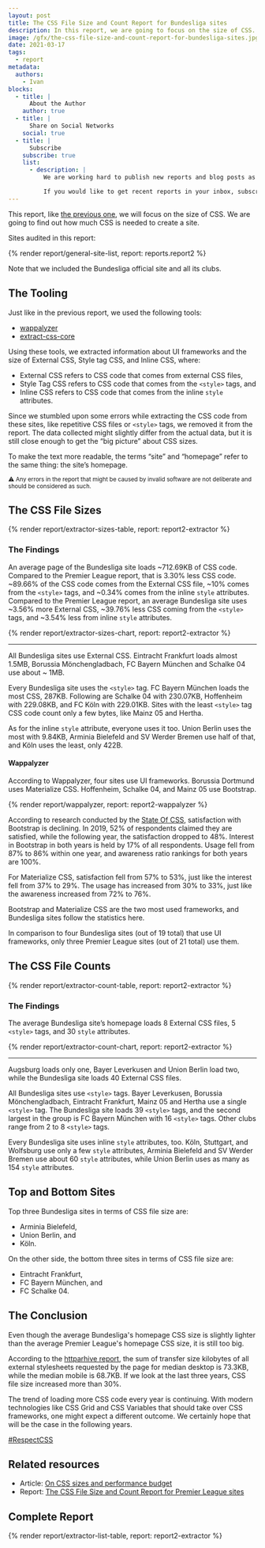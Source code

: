 ```yaml
---
layout: post
title: The CSS File Size and Count Report for Bundesliga sites
description: In this report, we are going to focus on the size of CSS. The aim of the report is to understand how much CSS code is needed to build a site.
image: /gfx/the-css-file-size-and-count-report-for-bundesliga-sites.jpg
date: 2021-03-17
tags:
  - report
metadata:
  authors:
    - Ivan
blocks:
  - title: |
      About the Author
    author: true
  - title: |
      Share on Social Networks
    social: true
  - title: |
      Subscribe
    subscribe: true
    list:
      - description: |
          We are working hard to publish new reports and blog posts as soon as possible.

          If you would like to get recent reports in your inbox, subscribe here!
---
```


This report, like [the previous one](/reports/premier-league-2021-02/), we will focus on the size of CSS. We are going to find out how much CSS is needed to create a site.

Sites audited in this report:

{% render report/general-site-list, report: reports.report2 %}

Note that we included the Bundesliga official site and all its clubs.

## The Tooling

Just like in the previous report, we used the following tools:

- [wappalyzer](https://github.com/aliasio/wappalyzer)
- [extract-css-core](https://github.com/projectwallace/extract-css-core)

Using these tools, we extracted information about UI frameworks and the size of External CSS, Style tag CSS, and Inline CSS, where:

- External CSS refers to CSS code that comes from external CSS files,
- Style Tag CSS refers to CSS code that comes from the `<style>` tags, and
- Inline CSS refers to CSS code that comes from the inline `style` attributes.

Since we stumbled upon some errors while extracting the CSS code from these sites, like repetitive CSS files or `<style>` tags, we removed it from the report. The data collected might slightly differ from the actual data, but it is still close enough to get the “big picture” about CSS sizes.

To make the text more readable, the terms “site” and “homepage” refer to the same thing: the site’s homepage.

<small>⚠️ Any errors in the report that might be caused by invalid software are not deliberate and should be considered as such.</small>

## The CSS File Sizes

{% render report/extractor-sizes-table, report: report2-extractor %}

### The Findings

An average page of the Bundesliga site loads ~712.69KB of CSS code. Compared to the Premier League report, that is 3.30% less CSS code. ~89.66% of the CSS code comes from the External CSS file, ~10% comes from the `<style>` tags, and ~0.34% comes from the inline `style` attributes. Compared to the Premier League report, an average Bundesliga site uses ~3.56% more External CSS, ~39.76% less CSS coming from the `<style>` tags, and ~3.54% less from inline `style` attributes.

{% render report/extractor-sizes-chart, report: report2-extractor %}

---

All Bundesliga sites use External CSS. Eintracht Frankfurt loads almost 1.5MB, Borussia Mönchengladbach, FC Bayern München and Schalke 04 use about ~ 1MB.

Every Bundesliga site uses the `<style>` tag. FC Bayern München loads the most CSS, 287KB. Following are Schalke 04 with 230.07KB, Hoffenheim with 229.08KB, and FC Köln with 229.01KB. Sites with the least `<style>` tag CSS code count only a few bytes, like Mainz 05 and Hertha.

As for the inline `style` attribute, everyone uses it too. Union Berlin uses the most with 9.84KB, Arminia Bielefeld and SV Werder Bremen use half of that, and Köln uses the least, only 422B.

#### Wappalyzer

According to Wappalyzer, four sites use UI frameworks. Borussia Dortmund uses Materialize CSS. Hoffenheim, Schalke 04, and Mainz 05 use Bootstrap.

{% render report/wappalyzer, report: report2-wappalyzer %}

According to research conducted by the [State Of CSS](https://2020.stateofcss.com/en-US/technologies/css-frameworks/), satisfaction with Bootstrap is declining. In 2019, 52% of respondents claimed they are satisfied, while the following year, the satisfaction dropped to 48%. Interest in Bootstrap in both years is held by 17% of all respondents. Usage fell from 87% to 86% within one year, and awareness ratio rankings for both years are 100%.

For Materialize CSS, satisfaction fell from 57% to 53%, just like the interest fell from 37% to 29%. The usage has increased from 30% to 33%, just like the awareness increased from 72% to 76%.

Bootstrap and Materialize CSS are the two most used frameworks, and Bundesliga sites follow the statistics here.

In comparison to four Bundesliga sites (out of 19 total) that use UI frameworks, only three Premier League sites (out of 21 total) use them.

## The CSS File Counts

{% render report/extractor-count-table, report: report2-extractor %}

### The Findings

The average Bundesliga site’s homepage loads 8 External CSS files, 5 `<style>` tags, and 30 `style` attributes.

{% render report/extractor-count-chart, report: report2-extractor %}

---

Augsburg loads only one, Bayer Leverkusen and Union Berlin load two, while the Bundesliga site loads 40 External CSS files.

All Bundesliga sites use `<style>` tags. Bayer Leverkusen, Borussia Mönchengladbach, Eintracht Frankfurt, Mainz 05 and Hertha use a single `<style>` tag. The Bundesliga site loads 39 `<style>` tags, and the second largest in the group is FC Bayern München with 16 `<style>` tags. Other clubs range from 2 to 8 `<style>` tags.

Every Bundesliga site uses inline `style` attributes, too. Köln, Stuttgart, and Wolfsburg use only a few `style` attributes, Arminia Bielefeld and SV Werder Bremen use about 60 `style` attributes, while Union Berlin uses as many as 154 `style` attributes.

## Top and Bottom Sites

Top three Bundesliga sites in terms of CSS file size are:

- Arminia Bielefeld,
- Union Berlin, and
- Köln.

On the other side, the bottom three sites in terms of CSS file size are:

- Eintracht Frankfurt,
- FC Bayern München, and
- FC Schalke 04.

## The Conclusion

Even though the average Bundesliga's homepage CSS size is slightly lighter than the average Premier League's homepage CSS size, it is still too big.

According to the [httparhive report](https://httparchive.org/reports/page-weight#bytesCss), the sum of transfer size kilobytes of all external stylesheets requested by the page for median desktop is 73.3KB, while the median mobile is 68.7KB. If we look at the last three years, CSS file size increased more than 30%.

The trend of loading more CSS code every year is continuing. With modern technologies like CSS Grid and CSS Variables that should take over CSS frameworks, one might expect a different outcome. We certainly hope that will be the case in the following years.

[#RespectCSS](https://twitter.com/search?q=%23RespectCSS&src=typed_query)

## Related resources

- Article: [On CSS sizes and performance budget](/blog/the-second-css-report-about-css-file-sizes-and-file-count/)
- Report: [The CSS File Size and Count Report for Premier League sites](/reports/premier-league-2021-02/)

## Complete Report

{% render report/extractor-list-table, report: report2-extractor %}
